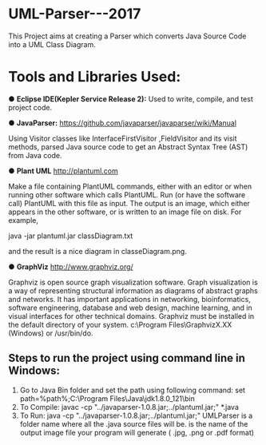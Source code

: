 # UML-Parser---2017

This Project aims at creating a Parser which converts Java Source Code into a UML Class Diagram.

# Tools and Libraries Used:

● <b>Eclipse IDE(Kepler Service Release 2):</b>
 Used to write, compile, and test project code.
 
 ● <b>JavaParser:</b>
 https://github.com/javaparser/javaparser/wiki/Manual
 
 Using Visitor classes like InterfaceFirstVisitor ,FieldVisitor and its visit methods, parsed Java source code to get an Abstract Syntax Tree (AST) from Java code. 
 
 ● <b>Plant UML</b>
 http://plantuml.com
 
 Make a file containing PlantUML commands, either with an editor or when running other software which calls PlantUML.
 Run (or have the software call) PlantUML with this file as input. The output is an image, which either appears in the other software,  or is written to an image file on disk.
 For example,

 java -jar plantuml.jar classDiagram.txt 
 
 and the result is a nice diagram in classeDiagram.png.
 
 ● <b>GraphViz</b>
http://www.graphviz.org/

Graphviz is open source graph visualization software. Graph visualization is a way of representing structural information as diagrams of  abstract graphs and networks. It has important applications in networking, bioinformatics,  software engineering, database and web     design, machine learning, and in visual interfaces for other technical domains. 
Graphviz must be installed in the default directory of your system. c:\Program Files\GraphvizX.XX (Windows) or /usr/bin/do.

## Steps to run the project using command line in Windows:
1. Go to Java Bin folder and set the path using following command:
    set path=%path%;C:\Program Files\Java\jdk1.8.0_121\bin
2. To Compile:
   javac -cp "../javaparser-1.0.8.jar;../plantuml.jar;" *.java 
3. To Run:
   java -cp "../javaparser-1.0.8.jar;../plantuml.jar;" UMLParser <source folder> <output file name>
   <source folder> is a folder name where all the .java source files will be.
   <output file name> is the name of the output image file your program will generate ( .jpg, .png or .pdf format)
  
 
 
 
 

